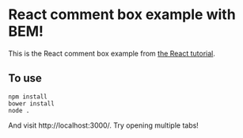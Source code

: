 # React comment box example with BEM!

This is the React comment box example from [the React tutorial](http://facebook.github.io/react/docs/tutorial.html).

## To use

```
npm install
bower install
node .
```

And visit http://localhost:3000/. Try opening multiple tabs!
